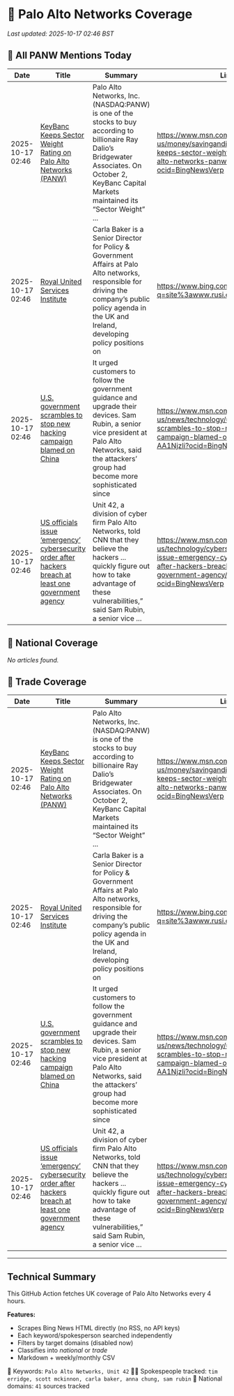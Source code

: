 # 🔐 Palo Alto Networks Coverage

_Last updated: 2025-10-17 02:46 BST_

## 📌 All PANW Mentions Today

| Date | Title | Summary | Link |
|------|--------|---------|------|
| 2025-10-17 02:46 | [KeyBanc Keeps Sector Weight Rating on Palo Alto Networks (PANW)](https://www.msn.com/en-us/money/savingandinvesting/keybanc-keeps-sector-weight-rating-on-palo-alto-networks-panw/ar-AA1OChAb?ocid=BingNewsVerp) | Palo Alto Networks, Inc. (NASDAQ:PANW) is one of the stocks to buy according to billionaire Ray Dalio’s Bridgewater Associates. On October 2, KeyBanc Capital Markets maintained its “Sector Weight” ... | https://www.msn.com/en-us/money/savingandinvesting/keybanc-keeps-sector-weight-rating-on-palo-alto-networks-panw/ar-AA1OChAb?ocid=BingNewsVerp |
| 2025-10-17 02:46 | [Royal United Services Institute](https://www.bing.com/news/search?q=site%3awww.rusi.org&FORM=NWBCLM) | Carla Baker is a Senior Director for Policy & Government Affairs at Palo Alto networks, responsible for driving the company’s public policy agenda in the UK and Ireland, developing policy positions on | https://www.bing.com/news/search?q=site%3awww.rusi.org&FORM=NWBCLM |
| 2025-10-17 02:46 | [U.S. government scrambles to stop new hacking campaign blamed on China](https://www.msn.com/en-us/news/technology/us-government-scrambles-to-stop-new-hacking-campaign-blamed-on-china/ar-AA1Njzli?ocid=BingNewsVerp) | It urged customers to follow the government guidance and upgrade their devices. Sam Rubin, a senior vice president at Palo Alto Networks, said the attackers’ group had become more sophisticated since | https://www.msn.com/en-us/news/technology/us-government-scrambles-to-stop-new-hacking-campaign-blamed-on-china/ar-AA1Njzli?ocid=BingNewsVerp |
| 2025-10-17 02:46 | [US officials issue ‘emergency’ cybersecurity order after hackers breach at least one government agency](https://www.msn.com/en-us/technology/cybersecurity/us-officials-issue-emergency-cybersecurity-order-after-hackers-breach-at-least-one-government-agency/ar-AA1NjGlQ?ocid=BingNewsVerp) | Unit 42, a division of cyber firm Palo Alto Networks, told CNN that they believe the hackers ... quickly figure out how to take advantage of these vulnerabilities,” said Sam Rubin, a senior vice ... | https://www.msn.com/en-us/technology/cybersecurity/us-officials-issue-emergency-cybersecurity-order-after-hackers-breach-at-least-one-government-agency/ar-AA1NjGlQ?ocid=BingNewsVerp |

## 📰 National Coverage

_No articles found._

## 📘 Trade Coverage

| Date | Title | Summary | Link |
|------|--------|---------|------|
| 2025-10-17 02:46 | [KeyBanc Keeps Sector Weight Rating on Palo Alto Networks (PANW)](https://www.msn.com/en-us/money/savingandinvesting/keybanc-keeps-sector-weight-rating-on-palo-alto-networks-panw/ar-AA1OChAb?ocid=BingNewsVerp) | Palo Alto Networks, Inc. (NASDAQ:PANW) is one of the stocks to buy according to billionaire Ray Dalio’s Bridgewater Associates. On October 2, KeyBanc Capital Markets maintained its “Sector Weight” ... | https://www.msn.com/en-us/money/savingandinvesting/keybanc-keeps-sector-weight-rating-on-palo-alto-networks-panw/ar-AA1OChAb?ocid=BingNewsVerp |
| 2025-10-17 02:46 | [Royal United Services Institute](https://www.bing.com/news/search?q=site%3awww.rusi.org&FORM=NWBCLM) | Carla Baker is a Senior Director for Policy & Government Affairs at Palo Alto networks, responsible for driving the company’s public policy agenda in the UK and Ireland, developing policy positions on | https://www.bing.com/news/search?q=site%3awww.rusi.org&FORM=NWBCLM |
| 2025-10-17 02:46 | [U.S. government scrambles to stop new hacking campaign blamed on China](https://www.msn.com/en-us/news/technology/us-government-scrambles-to-stop-new-hacking-campaign-blamed-on-china/ar-AA1Njzli?ocid=BingNewsVerp) | It urged customers to follow the government guidance and upgrade their devices. Sam Rubin, a senior vice president at Palo Alto Networks, said the attackers’ group had become more sophisticated since | https://www.msn.com/en-us/news/technology/us-government-scrambles-to-stop-new-hacking-campaign-blamed-on-china/ar-AA1Njzli?ocid=BingNewsVerp |
| 2025-10-17 02:46 | [US officials issue ‘emergency’ cybersecurity order after hackers breach at least one government agency](https://www.msn.com/en-us/technology/cybersecurity/us-officials-issue-emergency-cybersecurity-order-after-hackers-breach-at-least-one-government-agency/ar-AA1NjGlQ?ocid=BingNewsVerp) | Unit 42, a division of cyber firm Palo Alto Networks, told CNN that they believe the hackers ... quickly figure out how to take advantage of these vulnerabilities,” said Sam Rubin, a senior vice ... | https://www.msn.com/en-us/technology/cybersecurity/us-officials-issue-emergency-cybersecurity-order-after-hackers-breach-at-least-one-government-agency/ar-AA1NjGlQ?ocid=BingNewsVerp |


---

## Technical Summary

This GitHub Action fetches UK coverage of Palo Alto Networks every 4 hours.

**Features:**
- Scrapes Bing News HTML directly (no RSS, no API keys)
- Each keyword/spokesperson searched independently
- Filters by target domains (disabled now)
- Classifies into _national_ or _trade_
- Markdown + weekly/monthly CSV

📌 Keywords: `Palo Alto Networks, Unit 42`
🧑‍💼 Spokespeople tracked: `tim erridge, scott mckinnon, carla baker, anna chung, sam rubin`
📰 National domains: `41` sources tracked

